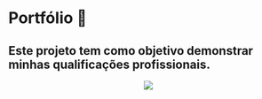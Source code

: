 <h1>Portfólio 👋</h1>

## Este projeto tem como objetivo demonstrar minhas qualificações profissionais.

<p align="center">
  <kbd>
    <img src="https://github.com/JulioOLV/Portifolio/blob/main/readme_pic.jpg"></img>
  </kbd>
</p>